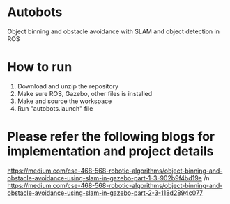 # Autobots

Object binning and obstacle avoidance with SLAM and object detection in ROS

# How to run

1. Download and unzip the repository
2. Make sure ROS, Gazebo, other files is installed
3. Make and source the workspace
4. Run "autobots.launch" file

# Please refer the following blogs for implementation and project details
https://medium.com/cse-468-568-robotic-algorithms/object-binning-and-obstacle-avoidance-using-slam-in-gazebo-part-1-3-902b9f4bd19e /n
https://medium.com/cse-468-568-robotic-algorithms/object-binning-and-obstacle-avoidance-using-slam-in-gazebo-part-2-3-118d2894c077
